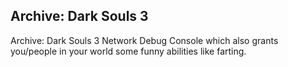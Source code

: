 ## Archive: Dark Souls 3
Archive: Dark Souls 3 Network Debug Console which also grants you/people in your world some funny abilities like farting.
